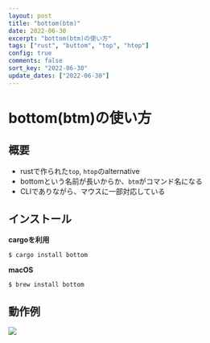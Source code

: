 ```yaml
---
layout: post
title: "bottom(btm)"
date: 2022-06-30
excerpt: "bottom(btm)の使い方"
tags: ["rust", "buttom", "top", "htop"]
config: true
comments: false
sort_key: "2022-06-30"
update_dates: ["2022-06-30"]
---
```


# bottom(btm)の使い方

## 概要
 - rustで作られた`top`, `htop`のalternative
 - bottomという名前が長いからか、`btm`がコマンド名になる
 - CLIでありながら、マウスに一部対応している

## インストール

**cargoを利用**  
```console
$ cargo install bottom
```

**macOS**  
```console
$ brew install bottom
```

## 動作例

<div>
  <img src="https://user-images.githubusercontent.com/4949982/176601217-f12956fb-358b-41ae-836a-d901900708a7.png">
</div>
